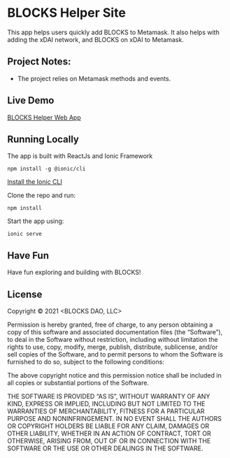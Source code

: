# BLOCKS Helper Site

This app helps users quickly add BLOCKS to Metamask. It also helps with adding the xDAI network, and BLOCKS on xDAI to Metamask. 

## Project Notes:
- The project relies on Metamask methods and events.

## Live Demo

[BLOCKS Helper Web App](https://blocks-helper.web.app/home)

## Running Locally
The app is built with ReactJs and Ionic Framework
```
npm install -g @ionic/cli
```
[Install the Ionic CLI](https://ionicframework.com/docs/cli/)

Clone the repo and run:
```
npm install
```
Start the app using:
```
ionic serve
```

## Have Fun

Have fun exploring and building with BLOCKS!


## License

Copyright © 2021 <BLOCKS DAO, LLC>

Permission is hereby granted, free of charge, to any person obtaining a copy of this software and associated documentation files (the “Software”), to deal in the Software without restriction, including without limitation the rights to use, copy, modify, merge, publish, distribute, sublicense, and/or sell copies of the Software, and to permit persons to whom the Software is furnished to do so, subject to the following conditions:

The above copyright notice and this permission notice shall be included in all copies or substantial portions of the Software.

THE SOFTWARE IS PROVIDED “AS IS”, WITHOUT WARRANTY OF ANY KIND, EXPRESS OR IMPLIED, INCLUDING BUT NOT LIMITED TO THE WARRANTIES OF MERCHANTABILITY, FITNESS FOR A PARTICULAR PURPOSE AND NONINFRINGEMENT. IN NO EVENT SHALL THE AUTHORS OR COPYRIGHT HOLDERS BE LIABLE FOR ANY CLAIM, DAMAGES OR OTHER LIABILITY, WHETHER IN AN ACTION OF CONTRACT, TORT OR OTHERWISE, ARISING FROM, OUT OF OR IN CONNECTION WITH THE SOFTWARE OR THE USE OR OTHER DEALINGS IN THE SOFTWARE.